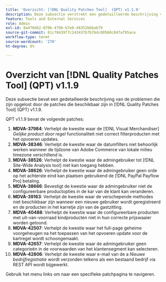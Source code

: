 ```yaml
---
title: 'Overzicht: [!DNL Quality Patches Tool]  (QPT) v1.1.9'
description: Deze subsectie verstrekt een gedetailleerde beschrijving van de kwesties die door de flarden beschikbaar in  [!DNL Quality Patches Tool]  (QPT) v1.1.9 worden opgelost.
feature: Tools and External Services
role: Admin
exl-id: 8a478db2-070b-479b-b7e0-48352bbbab79
source-git-commit: 81c78439f7c243437b7b76dc80560c847af95ace
workflow-type: tm+mt
source-wordcount: '270'
ht-degree: 0%

---
```


# Overzicht van [!DNL Quality Patches Tool] (QPT) v1.1.9

Deze subsectie bevat een gedetailleerde beschrijving van de problemen die zijn opgelost door de patches die beschikbaar zijn in [!DNL Quality Patches Tool] (QPT) v1.1.9.

QPT v1.1.9 bevat de volgende patches:

1. **MDVA-37984**: Verhelpt de kwestie waar de [!DNL Visual Merchandiser] *Gelijke product door regel* functionaliteit niet correct filterproducten met het opvoeren updates.
1. **MDVA-38346**: Verhelpt de kwestie waar de datumfilters niet behoorlijk werken wanneer de tijdzone van Adobe Commerce van lokale milieu timezone verschillend is.
1. **MDVA-38526**: Verhelpt de kwestie waar de admingebruiker tot [!DNL Site-Wide Analysis tool] niet kan toegang hebben.
1. **MDVA-38626**: Verhelpt de kwestie waar de admingebruiker geen orde op het achterste eind kan plaatsen gebruikend de [!DNL PayPal Payflow Pro] betaling.
1. **MDVA-38666**: Bevestigt de kwestie waar de admingebruiker niet de configureerbare productopties in de kar van de klant kan veranderen.
1. **MDVA-39163**: Verhelpt de kwestie waar de verschepende methodes niet beschikbaar zijn wanneer een nieuwe gebruiker wordt geregistreerd en de producten in het karretje zijn van de gastzitting.
1. **MDVA-40488**: Verhelpt de kwestie waar de configureerbare producten met uit-van-voorraad kindproducten niet in hun correcte prijswaaier worden getoond.
1. **MDVA-42507**: Verhelpt de kwestie waar het full-page geheime voorgeheugen na het toepassen van het opvoeren update voor de kartregel wordt schoongemaakt.
1. **MDVA-42657**: Verhelpt de kwestie waar de admingebruiker geen categorieën in de voorwaarden van het klantensegment kan selecteren.
1. **MDVA-42806**: Verhelpt de kwestie waar e-mail van de a *Nieuwe bedrijfregistratie* wordt verzonden telkens als een bestaand bedrijf via REST API wordt bijgewerkt.

Gebruik het menu links om naar een specifieke patchpagina te navigeren.
